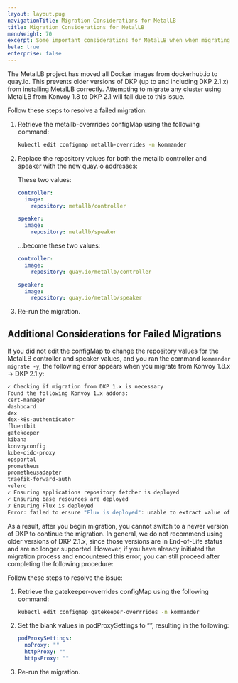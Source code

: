 ```yaml
---
layout: layout.pug
navigationTitle: Migration Considerations for MetalLB
title: Migration Considerations for MetalLB
menuWeight: 70
excerpt: Some important considerations for MetalLB when when migrating from DKP 1.8.x to 2.1.x
beta: true
enterprise: false
---
```


The MetalLB project has moved all Docker images from dockerhub.io to quay.io. This prevents older versions of DKP (up to and including DKP 2.1.x) from installing MetalLB correctly. Attempting to migrate any cluster using MetalLB from Konvoy 1.8 to DKP 2.1 will fail due to this issue.

Follow these steps to resolve a failed migration:

1.  Retrieve the metallb-overrrides configMap using the following command:

    ``` bash
    kubectl edit configmap metallb-overrides -n kommander
    ```

1.  Replace the repository values for both the metallb controller and speaker with the new quay.io addresses:

    These two values:

    ```yaml
    controller:
      image:
        repository: metallb/controller
    ```

    ```yaml
    speaker:
      image:
        repository: metallb/speaker
    ```

    …become these two values:

    ```yaml
    controller:
      image:
        repository: quay.io/metallb/controller
    ```

    ```yaml
    speaker:
      image:
        repository: quay.io/metallb/speaker
    ```

1.  Re-run the migration.

## Additional Considerations for Failed Migrations

If you did not edit the configMap to change the repository values for the MetalLB controller and speaker values, and you ran the command `kommander migrate -y`, the following error appears when you migrate from Konvoy 1.8.x → DKP 2.1.y:

```sh
✓ Checking if migration from DKP 1.x is necessary
Found the following Konvoy 1.x addons:
cert-manager
dashboard
dex
dex-k8s-authenticator
fluentbit
gatekeeper
kibana
konvoyconfig
kube-oidc-proxy
opsportal
prometheus
prometheusadapter
traefik-forward-auth
velero
✓ Ensuring applications repository fetcher is deployed
✓ Ensuring base resources are deployed
✗ Ensuring Flux is deployed
Error: failed to ensure "Flux is deployed": unable to extract value of "httpProxy" from values.yml override:.mutations.podProxySettings.httpProxy accessor error: <nil> is of the type <nil>, expected string
```

As a result, after you begin migration, you cannot switch to a newer version of DKP to continue the migration. In general, we do not recommend using older versions of DKP 2.1.x, since those versions are in End-of-Life status and are no longer supported. However, if you have already initiated the migration process and encountered this error, you can still proceed after completing the following procedure:

Follow these steps to resolve the issue:

1.  Retrieve the gatekeeper-overrides configMap using the following command:

    ```bash
    kubectl edit configmap gatekeeper-overrrides -n kommander
    ```

1.  Set the blank values in podProxySettings to “”, resulting in the following:

    ```yaml
    podProxySettings:
      noProxy: ""
      httpProxy: ""
      httpsProxy: ""
    ```

1.  Re-run the migration.
